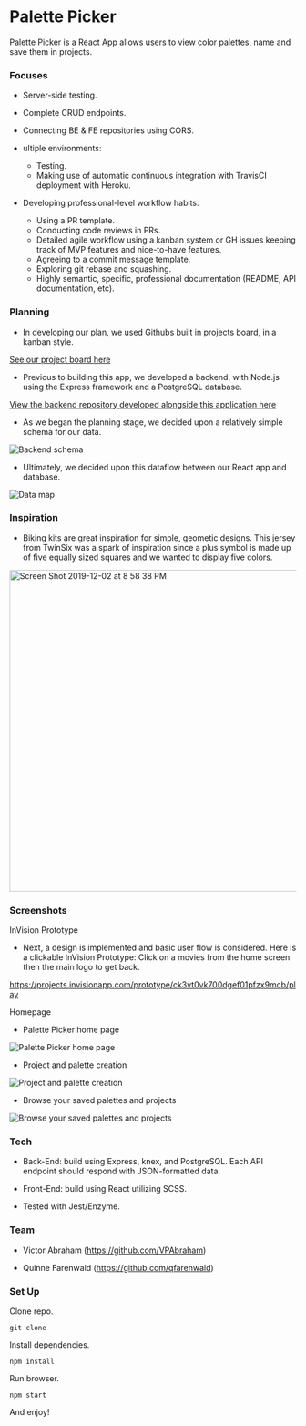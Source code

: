 # Palette Picker

Palette Picker is a React App allows users to view color palettes, name and save them in projects.

### Focuses

- Server-side testing.

- Complete CRUD endpoints.

- Connecting BE & FE repositories using CORS.

- ultiple environments:
  - Testing.
  - Making use of automatic continuous integration with TravisCI
deployment with Heroku.

- Developing professional-level workflow habits.
  - Using a PR template.
  - Conducting code reviews in PRs.
  - Detailed agile workflow using a kanban system or GH issues
keeping track of MVP features and nice-to-have features.
  - Agreeing to a commit message template.
  - Exploring git rebase and squashing.
  - Highly semantic, specific, professional documentation (README, API documentation, etc).
 
### Planning

- In developing our plan, we used Githubs built in projects board, in a kanban style.

[See our project board here](https://github.com/users/VPAbraham/projects/1)

- Previous to building this app, we developed a backend, with Node.js using the Express framework and a PostgreSQL database.

[View the backend repository developed alongside this application here](https://github.com/VPAbraham/palette-picker-BE)

- As we began the planning stage, we decided upon a relatively simple schema for our data.

![Backend schema](https://user-images.githubusercontent.com/30779453/70680645-17c87600-1c56-11ea-8f79-57ff0029c354.png)

- Ultimately, we decided upon this dataflow between our React app and database.

![Data map](https://user-images.githubusercontent.com/30779453/70680657-1e56ed80-1c56-11ea-826f-aeb1faca1a01.png)

### Inspiration

- Biking kits are great inspiration for simple, geometic designs. This jersey from TwinSix was a spark of inspiration since a plus symbol is made up of five equally sized squares and we wanted to display five colors.

<img width="564" alt="Screen Shot 2019-12-02 at 8 58 38 PM" src="https://user-images.githubusercontent.com/46699896/70727387-86114500-1cf7-11ea-97e3-01a7ec5f024b.png">

### Screenshots

InVision Prototype

- Next, a design is implemented and basic user flow is considered. Here is a clickable InVision Prototype: Click on a movies from the home screen then the main logo to get back.

https://projects.invisionapp.com/prototype/ck3vt0vk700dgef01pfzx9mcb/play

Homepage

- Palette Picker home page

![Palette Picker home page](https://user-images.githubusercontent.com/30779453/70680201-a9cf7f00-1c54-11ea-8cd9-62e952820e6e.png)

- Project and palette creation

![Project and palette creation](https://user-images.githubusercontent.com/30779453/70680206-ad630600-1c54-11ea-90d7-2a359366a957.png)

- Browse your saved palettes and projects

![Browse your saved palettes and projects](https://user-images.githubusercontent.com/30779453/70680204-ab994280-1c54-11ea-9ca8-50cafd256b9e.png)

### Tech

- Back-End: build using Express, knex, and PostgreSQL. Each API endpoint should respond with JSON-formatted data.

- Front-End: build using React utilizing SCSS.

- Tested with Jest/Enzyme.

### Team

- Victor Abraham (https://github.com/VPAbraham)

- Quinne Farenwald (https://github.com/qfarenwald)

### Set Up

Clone repo.
```
git clone 
```
Install dependencies.
```
npm install
```
Run browser.
```
npm start
```

And enjoy!
